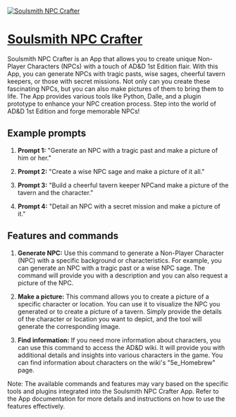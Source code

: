 [![Soulsmith NPC Crafter](https://files.oaiusercontent.com/file-r5w73HFHqokApfyWbFIrnAa3?se=2123-10-16T10%3A09%3A58Z&sp=r&sv=2021-08-06&sr=b&rscc=max-age%3D31536000%2C%20immutable&rscd=attachment%3B%20filename%3D670b6bd2-7855-4285-b651-d8451c792c11.png&sig=1tbhslnrQVqFGgToxSsaKwMyKGCCYQW4BKwRODJGnDY%3D)](https://chat.openai.com/g/g-Thnvsj1oR-soulsmith-npc-crafter)

# [Soulsmith NPC Crafter](https://chat.openai.com/g/g-Thnvsj1oR-soulsmith-npc-crafter)

Soulsmith NPC Crafter is an App that allows you to create unique Non-Player Characters (NPCs) with a touch of AD&D 1st Edition flair. With this App, you can generate NPCs with tragic pasts, wise sages, cheerful tavern keepers, or those with secret missions. Not only can you create these fascinating NPCs, but you can also make pictures of them to bring them to life. The App provides various tools like Python, Dalle, and a plugin prototype to enhance your NPC creation process. Step into the world of AD&D 1st Edition and forge memorable NPCs!

## Example prompts

1. **Prompt 1:** "Generate an NPC with a tragic past and make a picture of him or her."

2. **Prompt 2:** "Create a wise NPC sage and make a picture of it all."

3. **Prompt 3:** "Build a cheerful tavern keeper NPCand make a picture of the tavern and the character."

4. **Prompt 4:** "Detail an NPC with a secret mission and make a picture of it."

## Features and commands

1. **Generate NPC:** Use this command to generate a Non-Player Character (NPC) with a specific background or characteristics. For example, you can generate an NPC with a tragic past or a wise NPC sage. The command will provide you with a description and you can also request a picture of the NPC.

2. **Make a picture:** This command allows you to create a picture of a specific character or location. You can use it to visualize the NPC you generated or to create a picture of a tavern. Simply provide the details of the character or location you want to depict, and the tool will generate the corresponding image.

3. **Find information:** If you need more information about characters, you can use this command to access the AD&D wiki. It will provide you with additional details and insights into various characters in the game. You can find information about characters on the wiki's "5e_Homebrew" page.

Note: The available commands and features may vary based on the specific tools and plugins integrated into the Soulsmith NPC Crafter App. Refer to the App documentation for more details and instructions on how to use the features effectively.